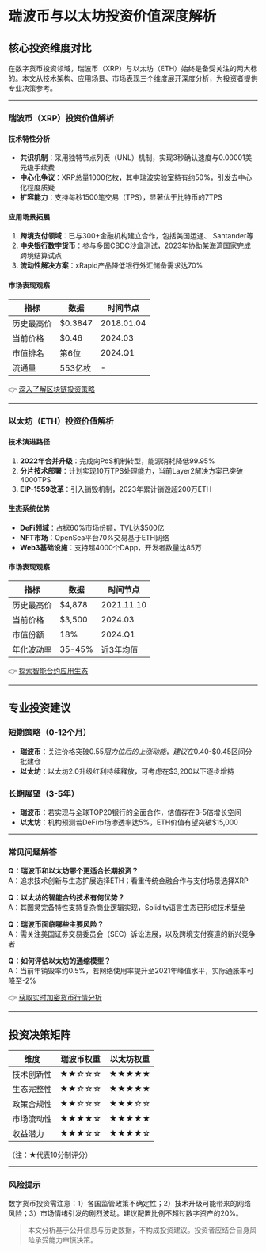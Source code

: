 # 瑞波币与以太坊投资价值深度解析

## 核心投资维度对比

在数字货币投资领域，瑞波币（XRP）与以太坊（ETH）始终是备受关注的两大标的。本文从技术架构、应用场景、市场表现三个维度展开深度分析，为投资者提供专业决策参考。

---

### 瑞波币（XRP）投资价值解析

#### 技术特性分析
- **共识机制**：采用独特节点列表（UNL）机制，实现3秒确认速度与0.00001美元级手续费
- **中心化争议**：XRP总量1000亿枚，其中瑞波实验室持有约50%，引发去中心化程度质疑
- **扩容能力**：支持每秒1500笔交易（TPS），显著优于比特币的7TPS

#### 应用场景拓展
1. **跨境支付领域**：已与300+金融机构建立合作，包括美国运通、 Santander等
2. **中央银行数字货币**：参与多国CBDC沙盒测试，2023年协助某海湾国家完成跨境结算试点
3. **流动性解决方案**：xRapid产品降低银行外汇储备需求达70%

#### 市场表现观察
| 指标        | 数据       | 时间节点   |
|-------------|------------|------------|
| 历史最高价  | $0.3847    | 2018.01.04 |
| 当前价格    | $0.46      | 2024.03    |
| 市值排名    | 第6位      | 2024.Q1    |
| 流通量      | 553亿枚    | -          |

👉 [深入了解区块链投资策略](https://bit.ly/okx_welcome)

---

### 以太坊（ETH）投资价值解析

#### 技术演进路径
1. **2022年合并升级**：完成向PoS机制转型，能源消耗降低99.95%
2. **分片技术部署**：计划实现10万TPS处理能力，当前Layer2解决方案已突破4000TPS
3. **EIP-1559改革**：引入销毁机制，2023年累计销毁超200万ETH

#### 生态系统优势
- **DeFi领域**：占据60%市场份额，TVL达$500亿
- **NFT市场**：OpenSea平台70%交易基于ETH网络
- **Web3基础设施**：支持超4000个DApp，开发者数量达85万

#### 市场表现观察
| 指标        | 数据       | 时间节点   |
|-------------|------------|------------|
| 历史最高价  | $4,878     | 2021.11.10 |
| 当前价格    | $3,500     | 2024.03    |
| 市值份额    | 18%        | 2024.Q1    |
| 年化波动率  | 35-45%     | 近3年均值  |

👉 [探索智能合约应用生态](https://bit.ly/okx_welcome)

---

## 专业投资建议

### 短期策略（0-12个月）
- **瑞波币**：关注价格突破$0.55阻力位后的上涨动能，建议在$0.40-$0.45区间分批建仓
- **以太坊**：以太坊2.0升级红利持续释放，可考虑在$3,200以下逐步增持

### 长期展望（3-5年）
- **瑞波币**：若实现与全球TOP20银行的全面合作，估值存在3-5倍增长空间
- **以太坊**：机构预测若DeFi市场渗透率达5%，ETH价值有望突破$15,000

---

### 常见问题解答

**Q：瑞波币和以太坊哪个更适合长期投资？**  
A：追求技术创新与生态扩展选择ETH；看重传统金融合作与支付场景选择XRP

**Q：以太坊的智能合约技术有何优势？**  
A：其图灵完备特性支持复杂商业逻辑实现，Solidity语言生态已形成技术壁垒

**Q：瑞波币面临哪些主要风险？**  
A：需关注美国证券交易委员会（SEC）诉讼进展，以及跨境支付赛道的新兴竞争者

**Q：如何评估以太坊的通缩模型？**  
A：当前年销毁率约0.5%，若网络使用率提升至2021年峰值水平，实际通胀率可降至-2%

👉 [获取实时加密货币行情分析](https://bit.ly/okx_welcome)

---

## 投资决策矩阵

| 维度          | 瑞波币权重 | 以太坊权重 |
|---------------|------------|------------|
| 技术创新性    | ★★☆☆☆      | ★★★★★      |
| 生态完整性    | ★★☆☆☆      | ★★★★★      |
| 政策合规性    | ★★☆☆☆      | ★★★☆☆      |
| 市场流动性    | ★★★★☆      | ★★★★★      |
| 收益潜力      | ★★★☆☆      | ★★★★☆      |

（注：★代表10分制评分）

---

### 风险提示
数字货币投资需注意：1）各国监管政策不确定性；2）技术升级可能带来的网络风险；3）市场情绪引发的剧烈波动。建议配置比例不超过数字资产的20%。

> 本文分析基于公开信息与历史数据，不构成投资建议。投资者应结合自身风险承受能力审慎决策。